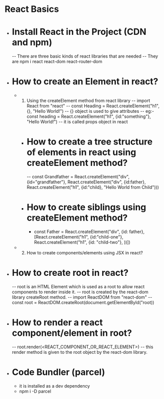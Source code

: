 # React Basics

- # Install React in the Project (CDN and npm)

  -- There are three basic kinds of react libraries that are needed
  -- They are npm i react react-dom react-router-dom

- # How to create an Element in react?

  - 1. Using the createElement method from react library
       -- import React from "react"
       -- const Heading = React.createElement("h1", {}, "Hello World!")
       -- {} object is used to give attributes
       -- eg:- const heading = React.createElement("h1", {id:"something"}, "Hello World!")
       -- it is called props object in react

    - # How to create a tree structure of elements in react using createElement method?

      -- const Grandfather = React.createElement("div", {id="grandfather"}, React.createElement("div", {id:father}, React.createElement("h1", {id:"child}, "Hello World from Child")))

    - # How to create siblings using createElement method?
      - const Father = React.createElement("div", {id: father}, [React.createElement("h1", {id:"child-one"}, React.createElement("h1", {id: "child-two"}, ))])

  - 2. How to create components/elements using JSX in react?

- # How to create root in react?

  -- root is an HTML Element which is used as a root to allow react components to render inside it.
  -- root is created by the react-dom library createRoot method.
  -- import ReactDOM from "react-dom"
  -- const root = ReactDOM.createRoot(document.getElementById("root))

- # How to render a react component/element in root?

  -- root.render(<REACT_COMPONENT_OR_REACT_ELEMENT>)
  -- this render method is given to the root object by the react-dom library.

- # Code Bundler (parcel)
  - it is installed as a dev dependency
  - npm i -D parcel
